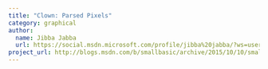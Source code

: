 ```yaml
---
title: "Clown: Parsed Pixels"
category: graphical
author:
  name: Jibba Jabba
  url: https://social.msdn.microsoft.com/profile/jibba%20jabba/?ws=usercard-mini
project_url: http://blogs.msdn.com/b/smallbasic/archive/2015/10/10/small-basic-featured-program-a-crazy-way-to-draw-a-clown.aspx
---
```

